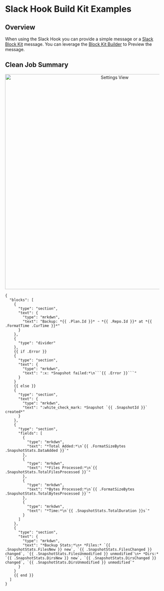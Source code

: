 # Slack Hook Build Kit Examples

## Overview

When using the Slack Hook you can provide a simple message or a [Slack Block Kit](https://api.slack.com/block-kit) message. You can leverage the [Block Kit Builder](https://app.slack.com/block-kit-builder) to Preview the message.

## Clean Job Summary

<div style="text-align: center;">
<img src="/screenshots/slack-clean-job.png" alt="Settings View" style="width: 700px; height: auto;" />
</div>

```
{
  "blocks": [
    {
      "type": "section",
      "text": {
        "type": "mrkdwn",
        "text": "Backup: *{{ .Plan.Id }}* ➝ *{{ .Repo.Id }}* at *{{ .FormatTime .CurTime }}*"
      }
    },
    {
      "type": "divider"
    },
    {{ if .Error }}
    {
      "type": "section",
      "text": {
        "type": "mrkdwn",
        "text": ":x: *Snapshot failed:*\n```{{ .Error }}```"
      }
    }
    {{ else }}
    {
      "type": "section",
      "text": {
        "type": "mrkdwn",
        "text": ":white_check_mark: *Snapshot `{{ .SnapshotId }}` created*"
      }
    },
    {
      "type": "section",
      "fields": [
        {
          "type": "mrkdwn",
          "text": "*Total Added:*\n`{{ .FormatSizeBytes .SnapshotStats.DataAdded }}`"
        },
        {
          "type": "mrkdwn",
          "text": "*Files Processed:*\n`{{ .SnapshotStats.TotalFilesProcessed }}`"
        },
        {
          "type": "mrkdwn",
          "text": "*Bytes Processed:*\n`{{ .FormatSizeBytes .SnapshotStats.TotalBytesProcessed }}`"
        },
        {
          "type": "mrkdwn",
          "text": "*Time:*\n`{{ .SnapshotStats.TotalDuration }}s`"
        }
      ]
    },
    {
      "type": "section",
      "text": {
        "type": "mrkdwn",
        "text": "*Backup Stats:*\n• *Files:* `{{ .SnapshotStats.FilesNew }} new`, `{{ .SnapshotStats.FilesChanged }} changed`, `{{ .SnapshotStats.FilesUnmodified }} unmodified`\n• *Dirs:* `{{ .SnapshotStats.DirsNew }} new`, `{{ .SnapshotStats.DirsChanged }} changed`, `{{ .SnapshotStats.DirsUnmodified }} unmodified`"
      }
    }
    {{ end }}
  ]
}
```